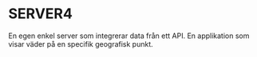 # SERVER4
En egen enkel server som integrerar data från ett API.  En applikation som visar väder på en specifik  geografisk punkt.
